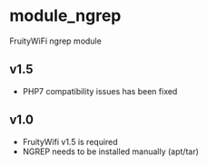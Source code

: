 module_ngrep
===========

FruityWiFi ngrep module


v1.5
---------------------------------
- PHP7 compatibility issues has been fixed


v1.0
---------------------------------
- FruityWifi v1.5 is required
- NGREP needs to be installed manually (apt/tar)

